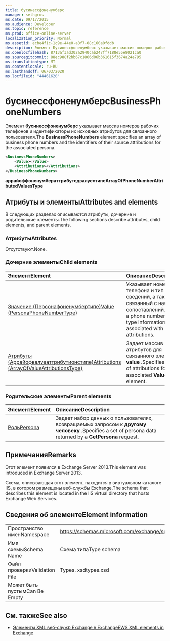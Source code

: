 ```yaml
---
title: бусинессфоненумберс
manager: sethgros
ms.date: 09/17/2015
ms.audience: Developer
ms.topic: reference
ms.prod: office-online-server
localization_priority: Normal
ms.assetid: ecbe4f1c-1c9e-44e0-a8f7-08c160a0fddb
description: Элемент Бусинессфоненумберс указывает массив номеров рабочих телефонов и идентификаторы их исходных атрибутов для связанного пользователя.
ms.openlocfilehash: 8713af3ad302a2940cab247ff7188e55e8021ca0
ms.sourcegitcommit: 88ec988f2bb67c1866d06b361615f3674a24e795
ms.translationtype: MT
ms.contentlocale: ru-RU
ms.lasthandoff: 06/03/2020
ms.locfileid: "44461620"
---
```

# <a name="businessphonenumbers"></a><span data-ttu-id="7a51b-103">бусинессфоненумберс</span><span class="sxs-lookup"><span data-stu-id="7a51b-103">BusinessPhoneNumbers</span></span>

<span data-ttu-id="7a51b-104">Элемент **бусинессфоненумберс** указывает массив номеров рабочих телефонов и идентификаторы их исходных атрибутов для связанного пользователя.</span><span class="sxs-lookup"><span data-stu-id="7a51b-104">The **BusinessPhoneNumbers** element specifies an array of business phone numbers and the identifiers of their source attributions for the associated persona.</span></span> 
  
```XML
<BusinessPhoneNumbers>
    <Value></Value>
    <Attributions></Attributions>
</BusinessPhoneNumbers>
```

 <span data-ttu-id="7a51b-105">**аррайоффоненумбераттрибутедвалуестипе**</span><span class="sxs-lookup"><span data-stu-id="7a51b-105">**ArrayOfPhoneNumberAttributedValuesType**</span></span>
## <a name="attributes-and-elements"></a><span data-ttu-id="7a51b-106">Атрибуты и элементы</span><span class="sxs-lookup"><span data-stu-id="7a51b-106">Attributes and elements</span></span>

<span data-ttu-id="7a51b-107">В следующих разделах описываются атрибуты, дочерние и родительские элементы.</span><span class="sxs-lookup"><span data-stu-id="7a51b-107">The following sections describe attributes, child elements, and parent elements.</span></span>
  
### <a name="attributes"></a><span data-ttu-id="7a51b-108">Атрибуты</span><span class="sxs-lookup"><span data-stu-id="7a51b-108">Attributes</span></span>

<span data-ttu-id="7a51b-109">Отсутствуют.</span><span class="sxs-lookup"><span data-stu-id="7a51b-109">None.</span></span>
  
### <a name="child-elements"></a><span data-ttu-id="7a51b-110">Дочерние элементы</span><span class="sxs-lookup"><span data-stu-id="7a51b-110">Child elements</span></span>

|<span data-ttu-id="7a51b-111">**Элемент**</span><span class="sxs-lookup"><span data-stu-id="7a51b-111">**Element**</span></span>|<span data-ttu-id="7a51b-112">**Описание**</span><span class="sxs-lookup"><span data-stu-id="7a51b-112">**Description**</span></span>|
|:-----|:-----|
|[<span data-ttu-id="7a51b-113">Значение (Персонафоненумбертипе)</span><span class="sxs-lookup"><span data-stu-id="7a51b-113">Value (PersonaPhoneNumberType)</span></span>](value-personaphonenumbertype.md) <br/> |<span data-ttu-id="7a51b-114">Указывает номер телефона и тип сведений, а также связанный с набором сопоставлений.</span><span class="sxs-lookup"><span data-stu-id="7a51b-114">Specifies a phone number and type information and is associated with a set of attributions.</span></span>  <br/> |
|[<span data-ttu-id="7a51b-115">Атрибуты (Аррайофвалуеаттрибутионстипе)</span><span class="sxs-lookup"><span data-stu-id="7a51b-115">Attributions (ArrayOfValueAttributionsType)</span></span>](attributions-arrayofvalueattributionstype.md) <br/> |<span data-ttu-id="7a51b-116">Задает массив атрибутов для связанного элемента **value** .</span><span class="sxs-lookup"><span data-stu-id="7a51b-116">Specifies an array of attributions for its associated **Value** element.</span></span>  <br/> |
   
### <a name="parent-elements"></a><span data-ttu-id="7a51b-117">Родительские элементы</span><span class="sxs-lookup"><span data-stu-id="7a51b-117">Parent elements</span></span>

|<span data-ttu-id="7a51b-118">**Элемент**</span><span class="sxs-lookup"><span data-stu-id="7a51b-118">**Element**</span></span>|<span data-ttu-id="7a51b-119">**Описание**</span><span class="sxs-lookup"><span data-stu-id="7a51b-119">**Description**</span></span>|
|:-----|:-----|
|[<span data-ttu-id="7a51b-120">Роль</span><span class="sxs-lookup"><span data-stu-id="7a51b-120">Persona</span></span>](persona.md) <br/> |<span data-ttu-id="7a51b-121">Задает набор данных о пользователях, возвращаемых запросом к **другому человеку** .</span><span class="sxs-lookup"><span data-stu-id="7a51b-121">Specifies a set of persona data returned by a **GetPersona** request.</span></span>  <br/> |
   
## <a name="remarks"></a><span data-ttu-id="7a51b-122">Примечания</span><span class="sxs-lookup"><span data-stu-id="7a51b-122">Remarks</span></span>

<span data-ttu-id="7a51b-123">Этот элемент появился в Exchange Server 2013.</span><span class="sxs-lookup"><span data-stu-id="7a51b-123">This element was introduced in Exchange Server 2013.</span></span>
  
<span data-ttu-id="7a51b-124">Схема, описывающая этот элемент, находится в виртуальном каталоге IIS, в котором размещены веб-службы Exchange.</span><span class="sxs-lookup"><span data-stu-id="7a51b-124">The schema that describes this element is located in the IIS virtual directory that hosts Exchange Web Services.</span></span>
  
## <a name="element-information"></a><span data-ttu-id="7a51b-125">Сведения об элементе</span><span class="sxs-lookup"><span data-stu-id="7a51b-125">Element information</span></span>

|||
|:-----|:-----|
|<span data-ttu-id="7a51b-126">Пространство имен</span><span class="sxs-lookup"><span data-stu-id="7a51b-126">Namespace</span></span>  <br/> |https://schemas.microsoft.com/exchange/services/2006/types  <br/> |
|<span data-ttu-id="7a51b-127">Имя схемы</span><span class="sxs-lookup"><span data-stu-id="7a51b-127">Schema Name</span></span>  <br/> |<span data-ttu-id="7a51b-128">Схема типа</span><span class="sxs-lookup"><span data-stu-id="7a51b-128">Type schema</span></span>  <br/> |
|<span data-ttu-id="7a51b-129">Файл проверки</span><span class="sxs-lookup"><span data-stu-id="7a51b-129">Validation File</span></span>  <br/> |<span data-ttu-id="7a51b-130">Types. xsd</span><span class="sxs-lookup"><span data-stu-id="7a51b-130">types.xsd</span></span>  <br/> |
|<span data-ttu-id="7a51b-131">Может быть пустым</span><span class="sxs-lookup"><span data-stu-id="7a51b-131">Can Be Empty</span></span>  <br/> ||
   
## <a name="see-also"></a><span data-ttu-id="7a51b-132">См. также</span><span class="sxs-lookup"><span data-stu-id="7a51b-132">See also</span></span>



- [<span data-ttu-id="7a51b-133">Элементы XML веб-служб Exchange в Exchange</span><span class="sxs-lookup"><span data-stu-id="7a51b-133">EWS XML elements in Exchange</span></span>](ews-xml-elements-in-exchange.md)

